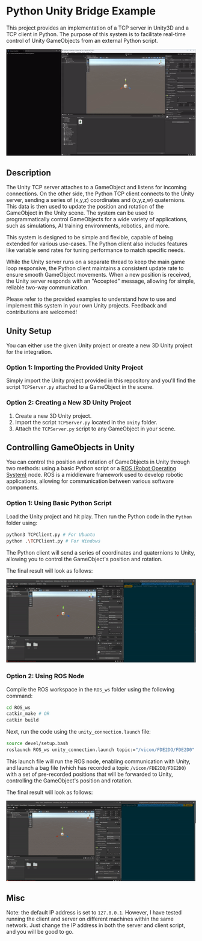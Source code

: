 # Python Unity Bridge Example

This project provides an implementation of a TCP server in Unity3D and a TCP client in Python. The purpose of this system is to facilitate real-time control of Unity GameObjects from an external Python script.

![Example](example.gif)

## Description

The Unity TCP server attaches to a GameObject and listens for incoming connections. On the other side, the Python TCP client connects to the Unity server, sending a series of (x,y,z) coordinates and (x,y,z,w) quaternions. This data is then used to update the position and rotation of the GameObject in the Unity scene. The system can be used to programmatically control GameObjects for a wide variety of applications, such as simulations, AI training environments, robotics, and more.

This system is designed to be simple and flexible, capable of being extended for various use-cases. The Python client also includes features like variable send rates for tuning performance to match specific needs.

While the Unity server runs on a separate thread to keep the main game loop responsive, the Python client maintains a consistent update rate to ensure smooth GameObject movements. When a new position is received, the Unity server responds with an "Accepted" message, allowing for simple, reliable two-way communication. 

Please refer to the provided examples to understand how to use and implement this system in your own Unity projects. Feedback and contributions are welcomed!

## Unity Setup

You can either use the given Unity project or create a new 3D Unity project for the integration.

### Option 1: Importing the Provided Unity Project

Simply import the Unity project provided in this repository and you'll find the script `TCPServer.py` attached to a GameObject in the scene.

### Option 2: Creating a New 3D Unity Project

1. Create a new 3D Unity project.
2. Import the script `TCPServer.py` located in the `Unity` folder.
3. Attach the `TCPServer.py` script to any GameObject in your scene.

## Controlling GameObjects in Unity

You can control the position and rotation of GameObjects in Unity through two methods: using a basic Python script or a [ROS (Robot Operating System)](https://www.ros.org/) node. ROS is a middleware framework used to develop robotic applications, allowing for communication between various software components.

### Option 1: Using Basic Python Script

Load the Unity project and hit play. Then run the Python code in the `Python` folder using:
```bash
python3 TCPClient.py # For Ubuntu
python .\TCPClient.py # For Windows
```

The Python client will send a series of coordinates and quaternions to Unity, allowing you to control the GameObject's position and rotation.

The final result will look as follows:

![Example](example_python.gif)

### Option 2: Using ROS Node

Compile the ROS workspace in the `ROS_ws` folder using the following command:
```bash
cd ROS_ws
catkin_make # OR
catkin build
```

Next, run the code using the `unity_connection.launch` file:
```bash
source devel/setup.bash
roslaunch ROS_ws unity_connection.launch topic:="/vicon/FDE2DO/FDE2D0"
```

This launch file will run the ROS node, enabling communication with Unity, and launch a bag file (which has recorded a topic `/vicon/FDE2DO/FDE2D0`) with a set of pre-recorded positions that will be forwarded to Unity, controlling the GameObject's position and rotation.

The final result will look as follows:

![Example](example_ros.gif)

## Misc

Note: the default IP address is set to `127.0.0.1`. However, I have tested running the client and server on different machines within the same network. Just change the IP address in both the server and client script, and you will be good to go.

